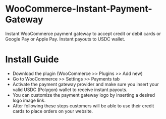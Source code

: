 # WooCommerce-Instant-Payment-Gateway
Instant WooCommerce payment gateway to accept credit or debit cards or Google Pay or Apple Pay. Instant payouts to USDC wallet.

# Install Guide

* Download the plugin (WooCommerce >> Plugins >> Add new)
* Go to WooCommerce >> Settings >> Payments tab
* Activate the payment gateway provider and make sure you insert your valid USDC (Polygon) wallet to receive instant payouts.
* You can customize the payment gateway logo by inserting a desired logo image link.
* After following these steps customers will be able to use their credit cards to place orders on your website.

